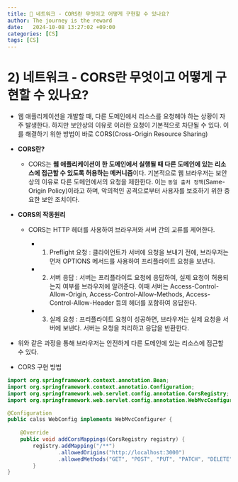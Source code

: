 ```yaml
---
title: 💛 네트워크 - CORS란 무엇이고 어떻게 구현할 수 있나요?
author: The journey is the reward
date:   2024-10-08 13:27:02 +09:00
categories: [CS]
tags: [CS]
---
```


# 2) 네트워크 - CORS란 무엇이고 어떻게 구현할 수 있나요?

- 웹 애플리케이션을 개발할 때, 다른 도메인에서 리소스를 요청해야 하는 상황이 자주 발생한다. 하지만 보안상의 이유로 이러한 요청이 기본적으로 차단될 수 있다. 이를 해결하기 위한 방법이 바로 CORS(Cross-Origin Resource Sharing)

- **CORS란?**

	- CORS는 **웹 애플리케이션이 한 도메인에서 실행될 때 다른 도메인에 있는 리소스에 접근할 수 있도록 허용하는 메커니즘**이다. 기본적으로 웹 브라우저는 보안상의 이유로 다른 도메인에서의 요청을 제한한다. 이는 `동일 출처 정책`(Same-Origin Policy)이라고 하며, 악의적인 공격으로부터 사용자를 보호하기 위한 중요한 보안 조치이다.

- **CORS의 작동원리**

	- CORS는 HTTP 헤더를 사용하여 브라우저와 서버 간의 교류를 제어한다. 

		- 1. Preflight 요청 : 클라이언트가 서버에 요청을 보내기 전에, 브라우저는 먼저 OPTIONS 메서드를 사용하여 프리플라이트 요청을 보낸다.
		- 2. 서버 응답 : 서버는 프리플라이트 요청에 응답하여, 실제 요청이 허용되는지 여부를 브라우저에 알려준다. 이때 서버는 Access-Control-Allow-Origin, Access-Control-Allow-Methods, Access-Control-Allow-Header 등의 헤더를 포함하여 응답한다.

		- 3. 실제 요청 : 프리플라이트 요청이 성공하면, 브라우저는 실제 요청을 서버에 보낸다. 서버는 요청을 처리하고 응답을 반환한다.

- 위와 같은 과정을 통해 브라우저는 안전하게 다른 도메인에 있는 리소스에 접근할 수 있다.


- CORS 구현 방법

```java
import org.springframework.context.annotation.Bean;
import org.springframework.context.annotatio.Configuration;
import org.springframework.web.servlet.config.annotation.CorsRegistry;
import org.springframework.web.servlet.config.annotation.WebMvcConfigurer;

@Configuration
public calss WebConfig implements WebMvcConfigurer {
	
	@Override
	public void addCorsMappings(CorsRegistry registry) {
		registry.addMapping("/**")
				.allowedOrigins("http://localhost:3000")
				.allowedMethods("GET", "POST", "PUT", "PATCH", "DELETE", "OPTIONS");
		}
}	
```